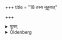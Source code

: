 +++
title = "18 तस्य जुहुयात्"

+++

<details><summary>मूलम्</summary>

तस्य जुहुयात् १८
</details>

<details><summary>Oldenberg</summary>

18. He should sacrifice of that (Sthālīpāka).
</details>
